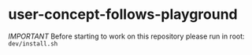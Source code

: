 # user-concept-follows-playground

_IMPORTANT_
Before starting to work on this repository please run in root:
`dev/install.sh`
